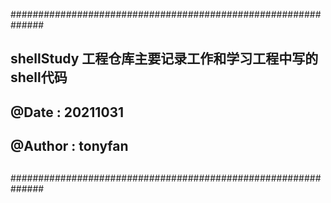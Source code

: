 
##############################################################
##
## shellStudy 工程仓库主要记录工作和学习工程中写的shell代码
##
## @Date   : 20211031
## @Author : tonyfan
##
##############################################################
